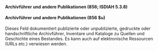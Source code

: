 #### Archivführer und andere Publikationen (856; ISDIAH 5.3.8)

#### Archivführer und andere Publikationen (856 $u)
Dieses Feld dokumentiert publizierte oder unpublizierte, gedruckte oder handschriftliche Archivführer, Inventare und Kataloge zu Quellen und Geschichte eines Bestandes. Es kann auch auf elektronische Ressourcen (URLs etc.) verwiesen werden.
